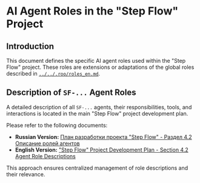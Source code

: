 # AI Agent Roles in the "Step Flow" Project

## Introduction
This document defines the specific AI agent roles used within the "Step Flow" project. These roles are extensions or adaptations of the global roles described in [`../../.roo/roles_en.md`](../../.roo/roles_en.md).

## Description of `SF-...` Agent Roles

A detailed description of all `SF-...` agents, their responsibilities, tools, and interactions is located in the main "Step Flow" project development plan.

Please refer to the following documents:
*   **Russian Version:** [План разработки проекта "Step Flow" - Раздел 4.2 Описание ролей агентов](../../step_flow_project_plan.md#42-описание-ролей-агентов)
*   **English Version:** ["Step Flow" Project Development Plan - Section 4.2 Agent Role Descriptions](../../step_flow_project_plan_en.md#42-agent-role-descriptions)

This approach ensures centralized management of role descriptions and their relevance.